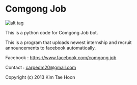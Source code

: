  Comgong Job
=====

![alt tag](https://fbcdn-sphotos-a-a.akamaihd.net/hphotos-ak-ash3/1472985_512133618883942_749743322_n.jpg)
 
This is a python code for Comgong Job bot.

This is a program that uploads newest internship and recruit announcements to facebook automatically.


Facebook : https://www.facebook.com/comgong.job

Contact : carpedm20@gmail.com

Copyright (c) 2013 Kim Tae Hoon
